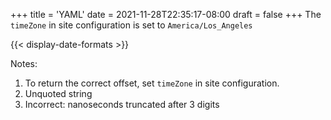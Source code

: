 +++
title = 'YAML'
date = 2021-11-28T22:35:17-08:00
draft = false
+++
The `timeZone` in site configuration is set to `America/Los_Angeles`

{{< display-date-formats >}}

Notes:

1. To return the correct offset, set `timeZone` in site configuration.
2. Unquoted string
3. Incorrect: nanoseconds truncated after 3 digits
